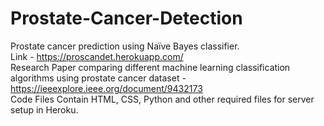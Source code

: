 # Prostate-Cancer-Detection
Prostate cancer prediction using Naïve Bayes classifier.\
Link - https://proscandet.herokuapp.com/ \
Research Paper comparing different machine learning classification algorithms using prostate cancer dataset - https://ieeexplore.ieee.org/document/9432173 \
Code Files Contain HTML, CSS, Python and other required files for server setup in Heroku.
